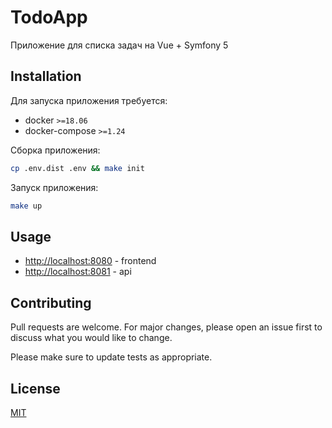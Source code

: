 # TodoApp

Приложение для списка задач на Vue + Symfony 5

## Installation

Для запуска приложения требуется: 

* docker `>=18.06`
* docker-compose `>=1.24`

Сборка приложения:

```bash
cp .env.dist .env && make init
```

Запуск приложения:

```bash
make up
```

## Usage

* [http://localhost:8080](http://localhost:8080) - frontend
* [http://localhost:8081](http://localhost:8081) - api

## Contributing
Pull requests are welcome. For major changes, please open an issue first to discuss what you would like to change.

Please make sure to update tests as appropriate.

## License
[MIT](https://choosealicense.com/licenses/mit/)
